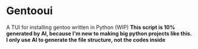 # Gentooui
A TUI for installing gentoo written in Python (WIP)
**This script is 10% generated by AI, because I'm new to making big python projects like this. I only use AI to generate the file structure, not the codes inside**
